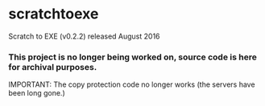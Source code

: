 # scratchtoexe
Scratch to EXE (v0.2.2) released August 2016

### This project is no longer being worked on, source code is here for archival purposes.
IMPORTANT: The copy protection code no longer works (the servers have been long gone.)
